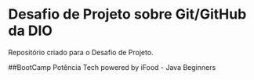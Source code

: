 # Desafio de Projeto sobre Git/GitHub da DIO
Repositório criado para o Desafio de Projeto.

##BootCamp Potência Tech powered by iFood - Java Beginners
